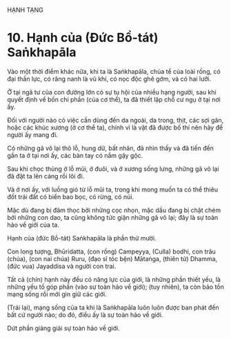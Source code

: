 HẠNH TẠNG

# 10. Hạnh của (Đức Bồ-tát) Saṅkhapāla

Vào một thời điểm khác nữa, khi ta là Saṅkhapāla, chúa tể của loài rồng, có đại thần lực, có răng nanh là vũ khí, có nọc độc ghê gớm, và có hai lưỡi.

Ở tại ngã tư của con đường lớn có sự tụ hội của nhiều hạng người, sau khi quyết định về bốn chi phần (của cơ thể), ta đã thiết lập chỗ cư ngụ ở tại nơi ấy.

Đối với người nào có việc cần dùng đến da ngoài, da trong, thịt, các sợi gân, hoặc các khúc xương (ở cơ thể ta), chính vì là vật đã được bố thí nên hãy để người ấy mang đi.

Có những gã vô lại thô lỗ, hung dữ, bất nhân, đã nhìn thấy và đã tiến đến gần ta ở tại nơi ấy, các bàn tay có nắm gậy gộc.

Sau khi chọc thủng ở lỗ mũi, ở đuôi, và ở xương sống lưng, những gã vô lại đã đặt ta lên cáng rồi lôi đi.

Và ở nơi ấy, với luồng gió từ lỗ mũi ta, trong khi mong muốn ta có thể thiêu đốt trái đất có biển bao bọc, có rừng, có núi.

Mặc dù đang bị đâm thọc bởi những cọc nhọn, mặc dầu đang bị chặt chém bởi những con dao, ta cũng không tức giận những gã vô lại; đây là sự toàn hảo về giới của ta.

Hạnh của (đức Bồ-tát) Saṅkhapāla là phần thứ mười.

Con long tượng, Bhūridatta, (con rồng) Campeyya, (Culla) bodhi, con trâu (chúa), (con nai chúa) Ruru, (đạo sĩ tóc bện) Mātaṅga, (thiên tử) Dhamma, (đức vua) Jayaddisa và người con trai.

Tất cả (chín) hạnh này đều có năng lực của giới, là những phần thiết yếu, là những yếu tố góp phần (vào sự toàn hảo về giới); (tuy nhiên), ta còn bảo tồn mạng sống rồi mới gìn giữ các giới.

(Trái lại), mạng sống của ta khi là Saṅkhapāla luôn luôn được ban phát đến bất cứ người nào; do đó, điều ấy là sự toàn hảo về giới.

Dứt phần giảng giải sự toàn hảo về giới.

